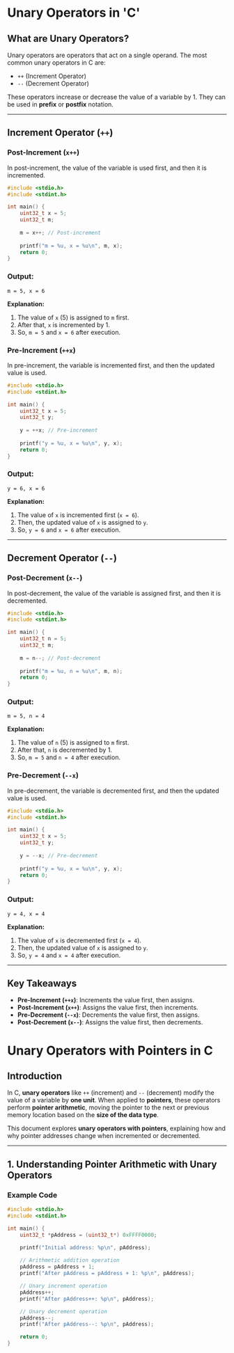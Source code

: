 # Unary Operators in 'C'

## What are Unary Operators?
Unary operators are operators that act on a single operand. The most common unary operators in C are:

- `++` (Increment Operator)
- `--` (Decrement Operator)

These operators increase or decrease the value of a variable by 1. They can be used in **prefix** or **postfix** notation.

---

## Increment Operator (`++`)

### Post-Increment (`x++`)
In post-increment, the value of the variable is used first, and then it is incremented.

```c
#include <stdio.h>
#include <stdint.h>

int main() {
    uint32_t x = 5;
    uint32_t m;
    
    m = x++; // Post-increment
    
    printf("m = %u, x = %u\n", m, x);
    return 0;
}
```
### Output:
```
m = 5, x = 6
```
**Explanation:**
1. The value of `x` (5) is assigned to `m` first.
2. After that, `x` is incremented by 1.
3. So, `m = 5` and `x = 6` after execution.

### Pre-Increment (`++x`)
In pre-increment, the variable is incremented first, and then the updated value is used.

```c
#include <stdio.h>
#include <stdint.h>

int main() {
    uint32_t x = 5;
    uint32_t y;
    
    y = ++x; // Pre-increment
    
    printf("y = %u, x = %u\n", y, x);
    return 0;
}
```
### Output:
```
y = 6, x = 6
```
**Explanation:**
1. The value of `x` is incremented first (`x = 6`).
2. Then, the updated value of `x` is assigned to `y`.
3. So, `y = 6` and `x = 6` after execution.

---

## Decrement Operator (`--`)

### Post-Decrement (`x--`)
In post-decrement, the value of the variable is assigned first, and then it is decremented.

```c
#include <stdio.h>
#include <stdint.h>

int main() {
    uint32_t n = 5;
    uint32_t m;
    
    m = n--; // Post-decrement
    
    printf("m = %u, n = %u\n", m, n);
    return 0;
}
```
### Output:
```
m = 5, n = 4
```
**Explanation:**
1. The value of `n` (5) is assigned to `m` first.
2. After that, `n` is decremented by 1.
3. So, `m = 5` and `n = 4` after execution.

### Pre-Decrement (`--x`)
In pre-decrement, the variable is decremented first, and then the updated value is used.

```c
#include <stdio.h>
#include <stdint.h>

int main() {
    uint32_t x = 5;
    uint32_t y;
    
    y = --x; // Pre-decrement
    
    printf("y = %u, x = %u\n", y, x);
    return 0;
}
```
### Output:
```
y = 4, x = 4
```
**Explanation:**
1. The value of `x` is decremented first (`x = 4`).
2. Then, the updated value of `x` is assigned to `y`.
3. So, `y = 4` and `x = 4` after execution.

---

## Key Takeaways
- **Pre-Increment (`++x`)**: Increments the value first, then assigns.
- **Post-Increment (`x++`)**: Assigns the value first, then increments.
- **Pre-Decrement (`--x`)**: Decrements the value first, then assigns.
- **Post-Decrement (`x--`)**: Assigns the value first, then decrements.

# **Unary Operators with Pointers in C**  

## **Introduction**  

In C, **unary operators** like `++` (increment) and `--` (decrement) modify the value of a variable by **one unit**. When applied to **pointers**, these operators perform **pointer arithmetic**, moving the pointer to the next or previous memory location based on the **size of the data type**.  

This document explores **unary operators with pointers**, explaining how and why pointer addresses change when incremented or decremented.  

---

## **1. Understanding Pointer Arithmetic with Unary Operators**  

### **Example Code**  

```c
#include <stdio.h>
#include <stdint.h>

int main() {
    uint32_t *pAddress = (uint32_t*) 0xFFFF0000;

    printf("Initial address: %p\n", pAddress);
    
    // Arithmetic addition operation
    pAddress = pAddress + 1;
    printf("After pAddress = pAddress + 1: %p\n", pAddress);

    // Unary increment operation
    pAddress++;
    printf("After pAddress++: %p\n", pAddress);

    // Unary decrement operation
    pAddress--;
    printf("After pAddress--: %p\n", pAddress);

    return 0;
}

